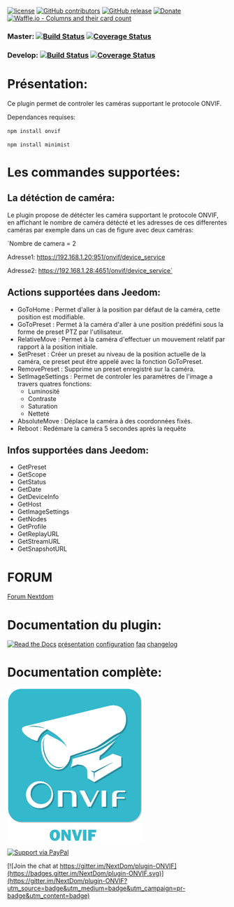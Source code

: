 

[![license](https://img.shields.io/github/license/NextDom/plugin-ONVIF.svg)](./LICENSE) [![GitHub contributors](https://img.shields.io/github/contributors/NextDom/plugin-ONVIF.svg)](../../graphs/contributors) [![GitHub release](https://img.shields.io/github/release/NextDom/plugin-ONVIF.svg)](../../releases) [![Donate](https://img.shields.io/badge/Donate-PayPal-green.svg)](https://www.paypal.me/_USERNAME) [![Waffle.io - Columns and their card count](https://badge.waffle.io/NextDom/plugin-ONVIF.svg?columns=all)](https://waffle.io/NextDom/plugin-ONVIF)

### Master: [![Build Status](https://travis-ci.org/NextDom/plugin-ONVIF.svg?branch=master)](https://travis-ci.org/NextDom/plugin-ONVIF)  [![Coverage Status](https://coveralls.io/repos/github/NextDom/plugin-ONVIF/badge.svg?branch=master)](https://coveralls.io/github/NextDom/plugin-ONVIF?branch=master)

### Develop: [![Build Status](https://travis-ci.org/NextDom/plugin-ONVIF.svg?branch=develop)](https://travis-ci.org/NextDom/plugin-ONVIF)  [![Coverage Status](https://coveralls.io/repos/github/NextDom/plugin-ONVIF/badge.svg?branch=develop)](https://coveralls.io/github/NextDom/plugin-ONVIF?branch=develop)

# Présentation:

Ce plugin permet de controler les caméras supportant le protocole ONVIF. 

Dependances requises:

`npm install onvif`

`npm install minimist`

# Les commandes supportées:

## La détéction de caméra:

Le plugin propose de détécter les caméra supportant le protocole ONVIF, en affichant le nombre de caméra détécté et les adresses de ces differentes caméras par exemple dans un cas de figure avec deux caméras:

`Nombre de camera = 2

Adresse1: https://192.168.1.20:951/onvif/device_service

Adresse2: https://192.168.1.28:4651/onvif/device_service`

## Actions supportées dans Jeedom:

* GoToHome : Permet d'aller à la position par défaut de la caméra, cette position est modifiable.
* GoToPreset : Permet à la caméra d'aller à une position prédéfini sous la forme de preset PTZ par l'utilisateur.
* RelativeMove : Permet à la caméra d'effectuer un mouvement relatif par rapport à la position initiale.
* SetPreset : Créer un preset au niveau de la position actuelle de la caméra, ce preset peut être appelé avec la fonction GoToPreset.
* RemovePreset : Supprime un preset enregistré sur la caméra.
* SetImageSettings : Permet de controler les paramètres de l'image a travers quatres fonctions:
  * Luminosité
  * Contraste
  * Saturation
  * Netteté
* AbsoluteMove : Déplace la caméra à des coordonnées fixés.
* Reboot : Redémare la caméra 5 secondes après la requête

## Infos supportées dans Jeedom:

* GetPreset 
* GetScope
* GetStatus
* GetDate
* GetDeviceInfo
* GetHost
* GetImageSettings
* GetNodes 
* GetProfile
* GetReplayURL
* GetStreamURL
* GetSnapshotURL

# FORUM
[Forum Nextdom](https://www.nextdom.org/plugin-onvif/plugin-onvif)

# Documentation du plugin:
[![Read the Docs](https://img.shields.io/readthedocs/pip.svg)](docs/fr_FR/presentation.md)
[présentation](docs/fr_FR/presentation.md) [configuration](docs/fr_FR/configuration.md) [faq](docs/fr_FR/faq.md) [changelog](docs/fr_FR/changelog.md)

# Documentation complète:

[![Read the Docs](plugin_info/ONVIF_icon.png)](https://NextDom.github.io/plugin-ONVIF)


[![Support via PayPal](https://cdn.rawgit.com/twolfson/paypal-github-button/1.0.0/dist/button.svg)](https://www.paypal.me/_USERNAME/)

[![Join the chat at https://gitter.im/NextDom/plugin-ONVIF](https://badges.gitter.im/NextDom/plugin-ONVIF.svg)](https://gitter.im/NextDom/plugin-ONVIF?utm_source=badge&utm_medium=badge&utm_campaign=pr-badge&utm_content=badge)
